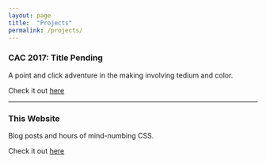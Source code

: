 ```yaml
---
layout: page
title:  "Projects"
permalink: /projects/
---
```


### CAC 2017: Title Pending

A point and click adventure in the making involving tedium and color.

Check it out [here](https://github.com/IsolationStudios/CAC-2017)

---

### This Website

Blog posts and hours of mind-numbing CSS.

Check it out [here](https://github.com/IsolationStudios/CAC-2017)
